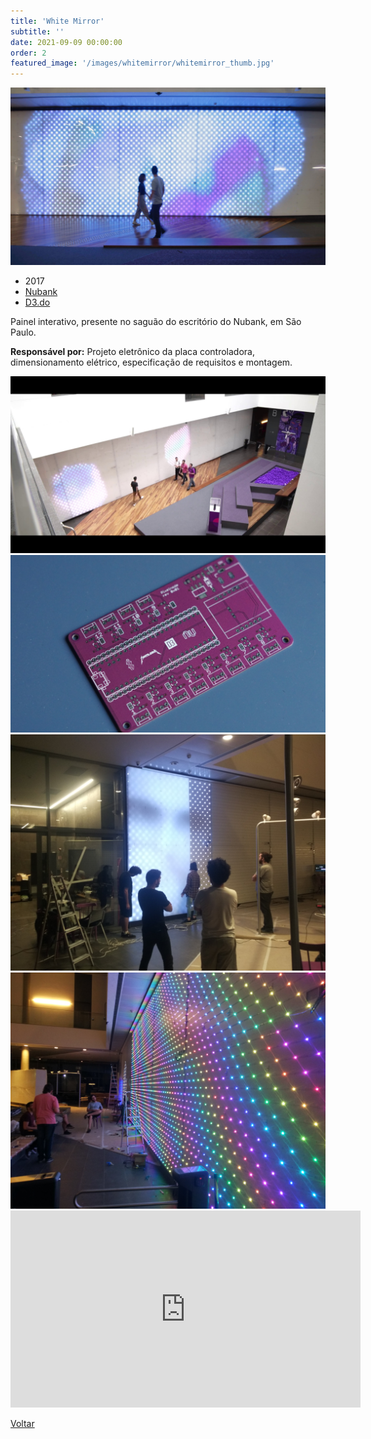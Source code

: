 ```yaml
---
title: 'White Mirror'
subtitle: ''
date: 2021-09-09 00:00:00
order: 2
featured_image: '/images/whitemirror/whitemirror_thumb.jpg'
---
```


![](/images/whitemirror/whitemirror_02.jpg)

* 2017
* [Nubank](https://nubank.com.br/)
* [D3.do](https://d3.do/)

Painel interativo, presente no saguão do escritório do Nubank, em São Paulo.

**Responsável por:** Projeto eletrônico da placa controladora, dimensionamento elétrico, especificação de requisitos e montagem.

<div class="gallery" data-columns="2">
	<img src="/images/whitemirror/whitemirror_01.jpg">
	<img src="/images/whitemirror/whitemirror_05.jpg">
	<img src="/images/whitemirror/whitemirror_03.jpg">
	<img src="/images/whitemirror/whitemirror_04.jpg">
</div>

<iframe width="560" height="315" src="https://www.youtube-nocookie.com/embed/IoX016ottls?controls=0" frameborder="0" allow="accelerometer; autoplay; clipboard-write; encrypted-media; gyroscope; picture-in-picture" allowfullscreen></iframe>

<a href='/' class="button button--large">Voltar</a>
